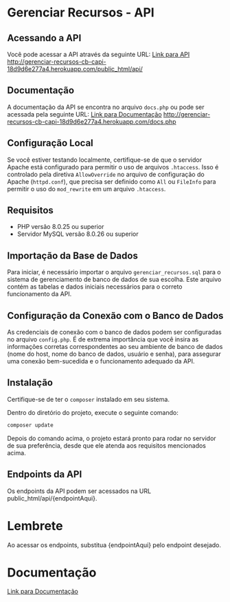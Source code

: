 # Gerenciar Recursos - API

## Acessando a API

Você pode acessar a API através da seguinte URL: [Link para API](http://gerenciar-recursos-cb-capi-18d9d6e277a4.herokuapp.com/public_html/api/)
http://gerenciar-recursos-cb-capi-18d9d6e277a4.herokuapp.com/public_html/api/

## Documentação

A documentação da API se encontra no arquivo `docs.php` ou pode ser acessada pela seguinte URL: [Link para Documentação](http://gerenciar-recursos-cb-capi-18d9d6e277a4.herokuapp.com/docs.php)
http://gerenciar-recursos-cb-capi-18d9d6e277a4.herokuapp.com/docs.php

## Configuração Local

Se você estiver testando localmente, certifique-se de que o servidor Apache está configurado para permitir o uso de arquivos `.htaccess`. Isso é controlado pela diretiva `AllowOverride` no arquivo de configuração do Apache (`httpd.conf`), que precisa ser definido como `All` ou `FileInfo` para permitir o uso do `mod_rewrite` em um arquivo `.htaccess`.

## Requisitos

- PHP versão 8.0.25 ou superior
- Servidor MySQL versão 8.0.26 ou superior

## Importação da Base de Dados

Para iniciar, é necessário importar o arquivo `gerenciar_recursos.sql` para o sistema de gerenciamento de banco de dados de sua escolha. Este arquivo contém as tabelas e dados iniciais necessários para o correto funcionamento da API.

## Configuração da Conexão com o Banco de Dados

As credenciais de conexão com o banco de dados podem ser configuradas no arquivo `config.php`. É de extrema importância que você insira as informações corretas correspondentes ao seu ambiente de banco de dados (nome do host, nome do banco de dados, usuário e senha), para assegurar uma conexão bem-sucedida e o funcionamento adequado da API.

## Instalação

Certifique-se de ter o `composer` instalado em seu sistema.

Dentro do diretório do projeto, execute o seguinte comando:

```bash
composer update
```

Depois do comando acima, o projeto estará pronto para rodar no servidor de sua preferência, desde que ele atenda aos requisitos mencionados acima.

## Endpoints da API

Os endpoints da API podem ser acessados na URL public_html/api/{endpointAqui}.

# Lembrete

Ao acessar os endpoints, substitua {endpointAqui} pelo endpoint desejado.

# Documentação

[Link para Documentação](http://gerenciar-recursos-cb-capi-18d9d6e277a4.herokuapp.com/docs.php)
